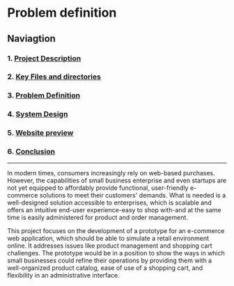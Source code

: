 # Problem definition

## Naviagtion

### 1. [Project Description](../project-report.md#project-description)

### 2. [Key Files and directories](../project-report.md#key-files-and-directories)

### 3. [Problem Definition](./problem-definition.md)

### 4. [System Design](./system-design.md)

### 5. [Website preview](https://alpelx.github.io/Fasco-Shop-Client-Side/)

### 6. [Conclusion](./conclusion.md)

---

In modern times, consumers increasingly rely on web-based purchases. However, the capabilities of small business enterprise and even startups are not yet equipped to affordably provide functional, user-friendly e-commerce solutions to meet their customers' demands. What is needed is a well-designed solution accessible to enterprises, which is scalable and offers an intuitive end-user experience-easy to shop with-and at the same time is easily administered for product and order management.

This project focuses on the development of a prototype for an e-commerce web application, which should be able to simulate a retail environment online. It addresses issues like product management and shopping cart challenges. The prototype would be in a position to show the ways in which small businesses could refine their operations by providing them with a well-organized product catalog, ease of use of a shopping cart, and flexibility in an administrative interface.
